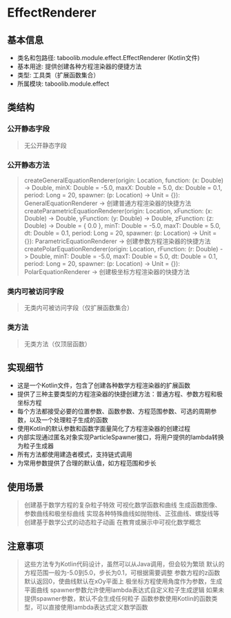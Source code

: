 # EffectRenderer

## 基本信息
- 类名和包路径: taboolib.module.effect.EffectRenderer (Kotlin文件)
- 基本用途: 提供创建各种方程渲染器的便捷方法
- 类型: 工具类（扩展函数集合）
- 所属模块: taboolib.module.effect

## 类结构

### 公开静态字段
> 无公开静态字段

### 公开静态方法
> createGeneralEquationRenderer(origin: Location, function: (x: Double) -> Double, minX: Double = -5.0, maxX: Double = 5.0, dx: Double = 0.1, period: Long = 20, spawner: (p: Location) -> Unit = {}): GeneralEquationRenderer -> 创建普通方程渲染器的快捷方法
> createParametricEquationRenderer(origin: Location, xFunction: (x: Double) -> Double, yFunction: (y: Double) -> Double, zFunction: (z: Double) -> Double = { 0.0 }, minT: Double = -5.0, maxT: Double = 5.0, dt: Double = 0.1, period: Long = 20, spawner: (p: Location) -> Unit = {}): ParametricEquationRenderer -> 创建参数方程渲染器的快捷方法
> createPolarEquationRenderer(origin: Location, rFunction: (r: Double) -> Double, minT: Double = -5.0, maxT: Double = 5.0, dt: Double = 0.1, period: Long = 20, spawner: (p: Location) -> Unit = {}): PolarEquationRenderer -> 创建极坐标方程渲染器的快捷方法

### 类内可被访问字段
> 无类内可被访问字段（仅扩展函数集合）

### 类方法
> 无类方法（仅顶层函数）

## 实现细节
- 这是一个Kotlin文件，包含了创建各种数学方程渲染器的扩展函数
- 提供了三种主要类型的方程渲染器的快捷创建方法：普通方程、参数方程和极坐标方程
- 每个方法都接受必要的位置参数、函数参数、方程范围参数、可选的周期参数，以及一个处理粒子生成的函数
- 使用Kotlin的默认参数和函数字面量简化了方程渲染器的创建过程
- 内部实现通过匿名对象实现ParticleSpawner接口，将用户提供的lambda转换为粒子生成器
- 所有方法都使用建造者模式，支持链式调用
- 为常用参数提供了合理的默认值，如方程范围和步长

## 使用场景
> 创建基于数学方程的复杂粒子特效
> 可视化数学函数和曲线
> 生成函数图像、参数曲线和极坐标曲线
> 实现各种特殊曲线如抛物线、正弦曲线、螺旋线等
> 创建基于数学公式的动态粒子动画
> 在教育或展示中可视化数学概念

## 注意事项
> 这些方法专为Kotlin代码设计，虽然可以从Java调用，但会较为繁琐
> 默认的方程范围一般为-5.0到5.0，步长为0.1，可根据需要调整
> 参数方程的z函数默认返回0，使曲线默认在xOy平面上
> 极坐标方程使用角度作为参数，生成平面曲线
> spawner参数允许使用lambda表达式自定义粒子生成逻辑
> 如果未提供spawner参数，默认不会生成任何粒子
> 函数参数使用Kotlin的函数类型，可以直接使用lambda表达式定义数学函数
